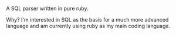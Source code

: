 A SQL parser written in pure ruby.

Why? I'm interested in SQL as the basis for a much more advanced language and am currently using ruby as my main coding language.
